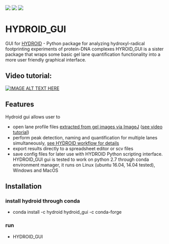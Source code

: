 ![](https://anaconda.org/hydroid/hydroid_gui/badges/version.svg)
![](https://anaconda.org/hydroid/hydroid_gui/badges/platforms.svg)
![](https://anaconda.org/hydroid/hydroid_gui/badges/installer/conda.svg)

# HYDROID_GUI
GUI for [HYDROID](https://github.com/ncbi/HYDROID) - Python package for analyzing hydroxyl-radical footprinting experiments of protein-DNA complexes 
HYROID_GUI is a sister package that wraps some basic gel lane quantification functionality into a more user friendly graphical interface.

## Video tutorial:
[![IMAGE ALT TEXT HERE](http://img.youtube.com/vi/dJVoKrpH4f4/0.jpg)](http://www.youtube.com/watch?v=dJVoKrpH4f4)

## Features
Hydroid gui allows user to 
- open lane profile files [extracted from gel images via ImageJ](https://github.com/ncbi/HYDROID/blob/master/examples/example1/exp_s1_extract_lp.md) ([see video tutorial](https://youtu.be/7UCb0IkXL2g))
- perform peak detection, naming and quantification for multiple lanes simultaneously, [see HYDROID workflow for details](https://github.com/ncbi/HYDROID/blob/master/docs/INDEX.md)
- export results directly to a spreadsheet editor or scv files
- save config files for later use with HYDROID Python scripting interface.
HYDROID_GUI gui is tested to work on python 2.7 through conda environment manager, it runs on Linux (ubuntu 16.04, 14.04 tested), Windows and MacOS

## Installation
### install hydroid through conda
- conda install -c hydroid hydroid_gui -c conda-forge
### run 
- HYDROID_GUI


